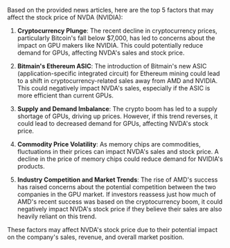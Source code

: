 Based on the provided news articles, here are the top 5 factors that may affect the stock price of NVDA (NVIDIA):

1. **Cryptocurrency Plunge**: The recent decline in cryptocurrency prices, particularly Bitcoin's fall below $7,000, has led to concerns about the impact on GPU makers like NVIDIA. This could potentially reduce demand for GPUs, affecting NVDA's sales and stock price.

2. **Bitmain's Ethereum ASIC**: The introduction of Bitmain's new ASIC (application-specific integrated circuit) for Ethereum mining could lead to a shift in cryptocurrency-related sales away from AMD and NVIDIA. This could negatively impact NVDA's sales, especially if the ASIC is more efficient than current GPUs.

3. **Supply and Demand Imbalance**: The crypto boom has led to a supply shortage of GPUs, driving up prices. However, if this trend reverses, it could lead to decreased demand for GPUs, affecting NVDA's stock price.

4. **Commodity Price Volatility**: As memory chips are commodities, fluctuations in their prices can impact NVDA's sales and stock price. A decline in the price of memory chips could reduce demand for NVIDIA's products.

5. **Industry Competition and Market Trends**: The rise of AMD's success has raised concerns about the potential competition between the two companies in the GPU market. If investors reassess just how much of AMD's recent success was based on the cryptocurrency boom, it could negatively impact NVDA's stock price if they believe their sales are also heavily reliant on this trend.

These factors may affect NVDA's stock price due to their potential impact on the company's sales, revenue, and overall market position.